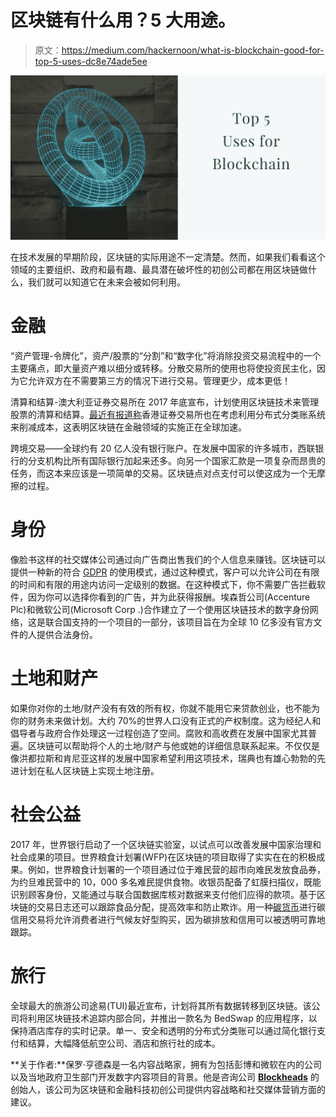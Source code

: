 # 区块链有什么用？5 大用途。

> 原文：<https://medium.com/hackernoon/what-is-blockchain-good-for-top-5-uses-dc8e74ade5ee>

![](img/c89de8dbcef97f5ab491105ffc463544.png)

在技术发展的早期阶段，区块链的实际用途不一定清楚。然而，如果我们看看这个领域的主要组织、政府和最有趣、最具潜在破坏性的初创公司都在用区块链做什么，我们就可以知道它在未来会被如何利用。

# **金融**

“资产管理-令牌化”，资产/股票的“分割”和“数字化”将消除投资交易流程中的一个主要痛点，即大量资产难以细分或转移。分散交易所的使用也将使投资民主化，因为它允许双方在不需要第三方的情况下进行交易。管理更少，成本更低！

清算和结算-澳大利亚证券交易所在 2017 年底宣布，计划使用区块链技术来管理股票的清算和结算。[最近有报道称](https://www.ft.com/content/b9b17762-2c0e-11e8-9b4b-bc4b9f08f381)香港证券交易所也在考虑利用分布式分类账系统来削减成本，这表明区块链在金融领域的实施正在全球加速。

跨境交易——全球约有 20 亿人没有银行账户。在发展中国家的许多城市，西联银行的分支机构比所有国际银行加起来还多。向另一个国家汇款是一项复杂而昂贵的任务，而这本来应该是一项简单的交易。区块链点对点支付可以使这成为一个无摩擦的过程。

# 身份

像脸书这样的社交媒体公司通过向广告商出售我们的个人信息来赚钱。区块链可以提供一种新的符合 [GDPR](https://www.eugdpr.org/) 的使用模式，通过这种模式，客户可以允许公司在有限的时间和有限的用途内访问一定级别的数据。在这种模式下，你不需要广告拦截软件，因为你可以选择你看到的广告，并为此获得报酬。埃森哲公司(Accenture Plc)和微软公司(Microsoft Corp .)合作建立了一个使用区块链技术的数字身份网络，这是联合国支持的一个项目的一部分，该项目旨在为全球 10 亿多没有官方文件的人提供合法身份。

# 土地和财产

如果你对你的土地/财产没有有效的所有权，你就不能用它来贷款创业，也不能为你的财务未来做计划。大约 70%的世界人口没有正式的产权制度。这为经纪人和倡导者与政府合作处理这一过程创造了空间。腐败和高收费在发展中国家尤其普遍。区块链可以帮助将个人的土地/财产与他或她的详细信息联系起来。不仅仅是像洪都拉斯和肯尼亚这样的发展中国家希望利用这项技术，瑞典也有雄心勃勃的先进计划在私人区块链上实现土地注册。

# 社会公益

2017 年，世界银行启动了一个区块链实验室，以试点可以改善发展中国家治理和社会成果的项目。世界粮食计划署(WFP)在区块链的项目取得了实实在在的积极成果。例如，世界粮食计划署的一个项目通过位于难民营的超市向难民发放食品券，为约旦难民营中的 10，000 多名难民提供食物。收银员配备了虹膜扫描仪，既能识别顾客身份，又能通过与联合国数据库核对数据来支付他们应得的款项。基于区块链的交易日志还可以跟踪食品分配，提高效率和防止欺诈。用一种[碳货币](https://www.weforum.org/agenda/2017/09/carbon-currency-blockchain-poseidon-ecosphere/)进行碳信用交易将允许消费者进行气候友好型购买，因为碳排放和信用可以被透明可靠地跟踪。

# 旅行

全球最大的旅游公司途易(TUI)最近宣布，计划将其所有数据转移到区块链。该公司将利用区块链技术追踪内部合同，并推出一款名为 BedSwap 的应用程序，以保持酒店库存的实时记录。单一、安全和透明的分布式分类账可以通过简化银行支付和结算，大幅降低航空公司、酒店和旅行社的成本。

**关于作者:**保罗·亨德森是一名内容战略家，拥有为包括彭博和微软在内的公司以及当地政府卫生部门开发数字内容项目的背景。他是咨询公司 [**Blockheads**](http://www.blockheads.co/) 的创始人，该公司为区块链和金融科技初创公司提供内容战略和社交媒体营销方面的建议。